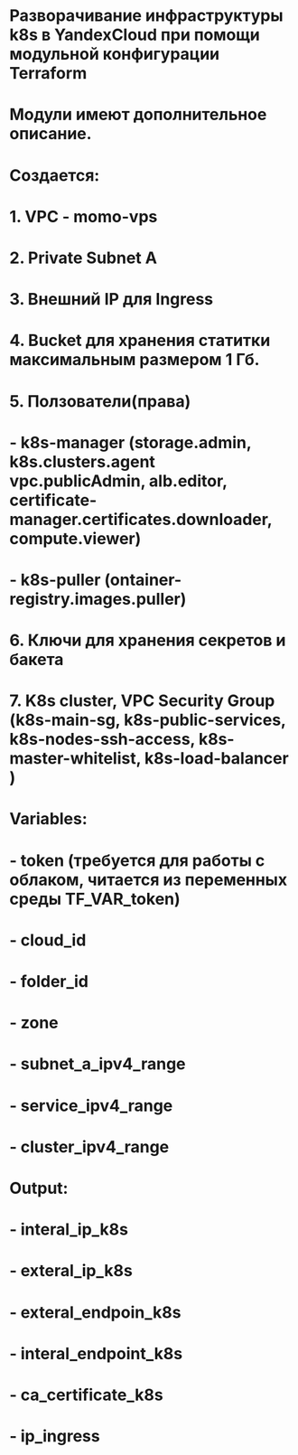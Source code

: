 # Разворачивание инфраструктуры k8s в YandexCloud при помощи модульной конфигурации Terraform
# Модули имеют дополнительное описание.
#
# Создается:
# 1. VPC - momo-vps
# 2. Private Subnet A
# 3. Внешний IP для Ingress
# 4. Bucket для хранения статитки максимальным размером 1 Гб.
# 5. Ползователи(права)
#   - k8s-manager (storage.admin, k8s.clusters.agent vpc.publicAdmin, alb.editor, certificate-manager.certificates.downloader, compute.viewer) 
#   - k8s-puller (ontainer-registry.images.puller)
# 6. Ключи для хранения секретов и бакета
# 7. K8s cluster, VPC Security Group (k8s-main-sg, k8s-public-services, k8s-nodes-ssh-access, k8s-master-whitelist, k8s-load-balancer )

# Variables:
# - token   (требуется для работы с облаком, читается из переменных среды TF_VAR_token)
# - cloud_id
# - folder_id
# - zone
# - subnet_a_ipv4_range
# - service_ipv4_range
# - cluster_ipv4_range



# Output:
# - interal_ip_k8s
# - exteral_ip_k8s
# - exteral_endpoin_k8s
# - interal_endpoint_k8s
# - ca_certificate_k8s
# - ip_ingress
